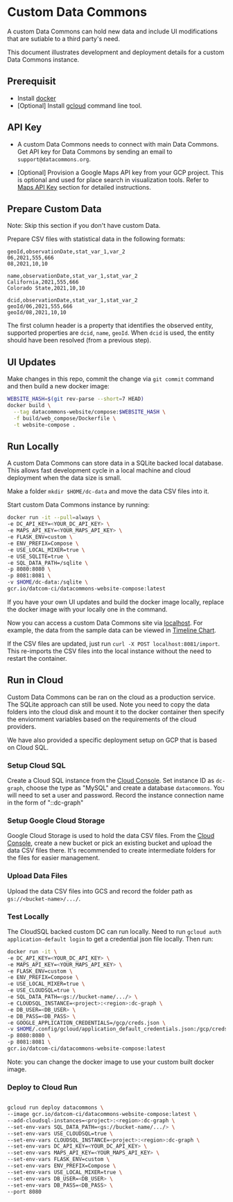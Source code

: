 # Custom Data Commons

A custom Data Commons can hold new data and include UI modifications that are
sutiable to a third party's need.

This document illustrates development and deployment details for a custom Data
Commons instance.

## Prerequisit

- Install [docker](https://www.docker.com/products/docker-desktop/)
- [Optional] Install [gcloud](https://cloud.google.com/sdk/docs/install-sdk)
  command line tool.

## API Key

- A custom Data Commons needs to connect with main Data Commons. Get API key for
  Data Commons by sending an email to `support@datacommons.org`.

- [Optional] Provision a Google Maps API key from your GCP project. This is
  optional and used for place search in visualization tools. Refer to [Maps API
  Key](TODO) section for detailed instructions.

## Prepare Custom Data

Note: Skip this section if you don't have custom Data.

Prepare CSV files with statistical data in the following formats:

```csv
geoId,observationDate,stat_var_1,var_2
06,2021,555,666
08,2021,10,10
```

```csv
name,observationDate,stat_var_1,stat_var_2
California,2021,555,666
Colorado State,2021,10,10
```

```csv
dcid,observationDate,stat_var_1,stat_var_2
geoId/06,2021,555,666
geoId/08,2021,10,10
```

The first column header is a property that identifies the observed entity,
supported properties are `dcid`, `name`, `geoId`. When `dcid` is used, the
entity should have been resolved (from a previous step).

## UI Updates

Make changes in this repo, commit the change via `git commit` command and then
build a new docker image:

```bash
WEBSITE_HASH=$(git rev-parse --short=7 HEAD)
docker build \
  --tag datacommons-website/compose:$WEBSITE_HASH \
  -f build/web_compose/Dockerfile \
  -t website-compose .
```

## Run Locally

A custom Data Commons can store data in a SQLite backed local database. This
allows fast development cycle in a local machine and cloud deployment when the
data size is small.

Make a folder `mkdir $HOME/dc-data` and move the data CSV files into it.

Start custom Data Commons instance by running:

```bash
docker run -it --pull=always \
-e DC_API_KEY=<YOUR_DC_API_KEY> \
-e MAPS_API_KEY=<YOUR_MAPS_API_KEY> \
-e FLASK_ENV=custom \
-e ENV_PREFIX=Compose \
-e USE_LOCAL_MIXER=true \
-e USE_SQLITE=true \
-e SQL_DATA_PATH=/sqlite \
-p 8080:8080 \
-p 8081:8081 \
-v $HOME/dc-data:/sqlite \
gcr.io/datcom-ci/datacommons-website-compose:latest
```

If you have your own UI updates and build the docker image locally, replace the
docker image with your locally one in the command.

Now you can access a custom Data Commons site via
[localhost](http://localhost:8080). For example, the data from the sample data
can be viewed in [Timeline Chart](http://localhost:8080/tools/timeline#place=geoId%2F06&statsVar=stat_var_1).

If the CSV files are updated, just run `curl -X POST localhost:8081/import`.
This re-imports the CSV files into the local instance without the need to
restart the container.

## Run in Cloud

Custom Data Commons can be ran on the cloud as a production service. The SQLite
approach can still be used. Note you need to copy the data folders into the
cloud disk and mount it to the docker container then specify the enviornment
variables based on the requirements of the cloud providers.

We have also provided a specific deployment setup on GCP that is based on Cloud
SQL.

### Setup Cloud SQL

Create a Cloud SQL instance from the [Cloud
Console](https://console.cloud.google.com/sql/instances). Set instance ID as
`dc-graph`, choose the type as "MySQL" and create a database `datacommons`. You
will need to set a user and password. Record the instance connection name in the
form of "<project>:<region>:dc-graph"

### Setup Google Cloud Storage

Google Cloud Storage is used to hold the data CSV files. From the [Cloud
Console](https://console.cloud.google.com/storage/browser), create a new bucket
or pick an existing bucket and upload the data CSV files there. It's recommended
to create intermediate folders for the files for easier management.

### Upload Data Files

Upload the data CSV files into GCS and record the folder path as
`gs://<bucket-name>/.../`.

### Test Locally

The CloudSQL backed custom DC can run locally. Need to run `gcloud auth
application-default login` to get a credential json file locally. Then run:

```bash
docker run -it \
-e DC_API_KEY=<YOUR_DC_API_KEY> \
-e MAPS_API_KEY=<YOUR_MAPS_API_KEY> \
-e FLASK_ENV=custom \
-e ENV_PREFIX=Compose \
-e USE_LOCAL_MIXER=true \
-e USE_CLOUDSQL=true \
-e SQL_DATA_PATH=<gs://bucket-name/.../> \
-e CLOUDSQL_INSTANCE=<project>:<region>:dc-graph \
-e DB_USER=<DB_USER> \
-e DB_PASS=<DB_PASS> \
-e GOOGLE_APPLICATION_CREDENTIALS=/gcp/creds.json \
-v $HOME/.config/gcloud/application_default_credentials.json:/gcp/creds.json:ro \
-p 8080:8080 \
-p 8081:8081 \
gcr.io/datcom-ci/datacommons-website-compose:latest
```

Note: you can change the docker image to use your custom built docker image.

### Deploy to Cloud Run

```bash

gcloud run deploy datacommons \
--image gcr.io/datcom-ci/datacommons-website-compose:latest \
--add-cloudsql-instances=<project>:<region>:dc-graph \
--set-env-vars SQL_DATA_PATH=<gs://bucket-name/.../> \
--set-env-vars USE_CLOUDSQL=true \
--set-env-vars CLOUDSQL_INSTANCE=<project>:<region>:dc-graph \
--set-env-vars DC_API_KEY=<YOUR_DC_API_KEY> \
--set-env-vars MAPS_API_KEY=<YOUR_MAPS_API_KEY> \
--set-env-vars FLASK_ENV=custom \
--set-env-vars ENV_PREFIX=Compose \
--set-env-vars USE_LOCAL_MIXER=true \
--set-env-vars DB_USER=<DB_USER> \
--set-env-vars DB_PASS=<DB_PASS> \
--port 8080
```
